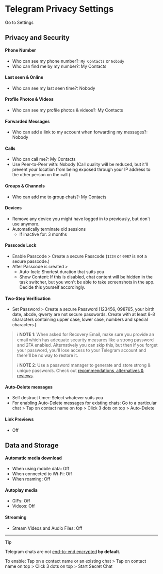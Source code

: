 # Telegram Privacy Settings

Go to Settings



## Privacy and Security

#### Phone Number
- Who can see my phone number?: `My Contacts` or `Nobody`
- Who can find me by my number?: My Contacts

#### Last seen & Online
- Who can see my last seen time?: Nobody

#### Profile Photos & Videos
- Who can see my profile photos & videos?: My Contacts

#### Forwarded Messages
- Who can add a link to my account when forwarding my messages?: Nobody

#### Calls
- Who can call me?: My Contacts
- Use Peer-to-Peer with: Nobody (Call quality will be reduced, but it'll prevent your location from being exposed through your IP address to the other person on the call.)

#### Groups & Channels
- Who can add me to group chats?: My Contacts

#### Devices
- Remove any device you might have logged in to previously, but don't use anymore.
- Automatically terminate old sessions
  - If inactive for: 3 months

#### Passcode Lock
- Enable Passcode > Create a secure Passcode (`1234` or `0987` is not a secure passcode.)
- After Passcode is created >
  - Auto-lock: Shortest duration that suits you
  - Show Content: If this is disabled, chat content will be hidden in the task switcher, but you won't be able to take screenshots in the app. Decide this yourself accordingly.

#### Two-Step Verification
- Set Password > Create a secure Password (123456, 098765, your birth date, abcde, qwerty are not secure passwords. Create with at least 6-8 characters containing upper case, lower case, numbers and special characters.)

> :information_source: **NOTE 1**: When asked for Recovery Email, make sure you provide an email which has adequate security measures like a strong password and 2FA enabled. Alternatively you can skip this, but then if you forget your password, you'll lose access to your Telegram account and there'll be no way to restore it.
>
> :information_source: **NOTE 2**: Use a password manager to generate and store strong & unique passwords. Check out [recommendations, alternatives & reviews](https://github.com/StellarSand/privacy-settings#recommendations-alternatives--reviews).

#### Auto-Delete messages
- Self destruct timer: Select whatever suits you
- For enabling Auto-Delete messages for existing chats: Go to a particular chat > Tap on contact name on top > Click 3 dots on top > Auto-Delete

#### Link Previews
- Off



## Data and Storage

#### Automatic media download
- When using mobile data: Off
- When connected to Wi-Fi: Off
- When roaming: Off

#### Autoplay media
- GIFs: Off
- Videos: Off

#### Streaming
- Stream Videos and Audio Files: Off


---


> [!Tip]
> Telegram chats are not [end-to-end encrypted](https://en.wikipedia.org/wiki/End-to-end_encryption) **by default**.
>
> To enable: Tap on a contact name or an existing chat > Tap on contact name on top > Click 3 dots on top > Start Secret Chat